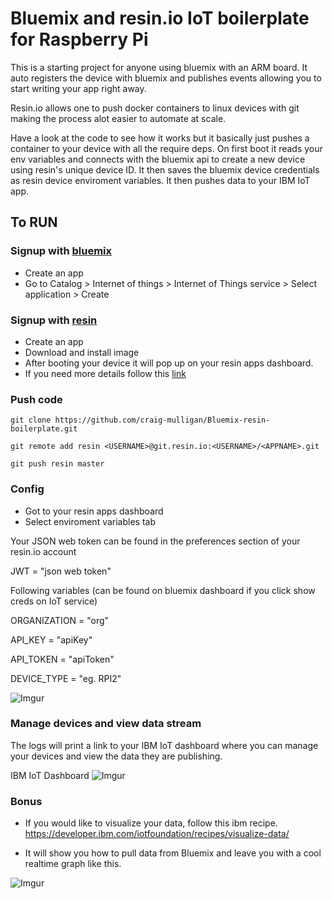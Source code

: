 # Bluemix and resin.io IoT boilerplate for Raspberry Pi

This is a starting project for anyone using bluemix with an ARM board. It auto registers the device with bluemix and publishes events allowing you to start writing your app right away. 

Resin.io allows one to push docker containers to linux devices with git making the process alot easier to automate at scale. 

Have a look at the code to see how it works but it basically just pushes a container to your device with all the require deps. On first boot it reads your env variables and connects with the bluemix api to create a new device using resin's unique device ID. It then saves the bluemix device credentials as resin device enviroment variables. It then pushes data to your IBM IoT app.

## To RUN 

### Signup with [bluemix](https://console.ng.bluemix.net/)

- Create an app
- Go to Catalog > Internet of things > Internet of Things service > Select application > Create

### Signup with [resin](https://resin.io)
- Create an app
- Download and install image
- After booting your device it will pop up on your resin apps dashboard.
- If you need more details follow this [link](http://docs.resin.io/#/pages/installing/gettingStarted.md)

### Push code

```
git clone https://github.com/craig-mulligan/Bluemix-resin-boilerplate.git
```
```
git remote add resin <USERNAME>@git.resin.io:<USERNAME>/<APPNAME>.git
```

```
git push resin master
```

### Config

- Got to your resin apps dashboard
- Select enviroment variables tab

Your JSON web token can be found in the preferences section of your resin.io account

JWT = "json web token"

Following variables (can be found on bluemix dashboard if you click show creds on IoT service)

ORGANIZATION = "org"

API_KEY = "apiKey"

API_TOKEN = "apiToken"

DEVICE_TYPE = "eg. RPI2"

![Imgur](http://i.imgur.com/r5LKe5q.png)

### Manage devices and view data stream

The logs will print a link to your IBM IoT dashboard where you can manage your devices and view the data they are publishing. 

IBM IoT Dashboard
![Imgur](http://i.imgur.com/aPm7XkM.png)

### Bonus 

- If you would like to visualize your data, follow this ibm recipe.
https://developer.ibm.com/iotfoundation/recipes/visualize-data/

- It will show you how to pull data from Bluemix and leave you with a cool realtime graph like this. 

![Imgur](http://i.imgur.com/e6LSsz3.png)

